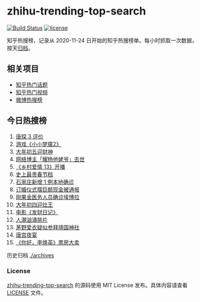 # zhihu-trending-top-search

[![Build Status](https://github.com/justjavac/zhihu-trending-top-search/workflows/ci/badge.svg?branch=main)](https://github.com/justjavac/zhihu-trending-top-search/actions)
[![license](https://img.shields.io/github/license/justjavac/zhihu-trending-top-search)](https://github.com/justjavac/zhihu-trending-top-search/blob/main/LICENSE)

知乎热搜榜，记录从 2020-11-24 日开始的知乎热搜榜单。每小时抓取一次数据，按天[归档](./archives)。

## 相关项目

- [知乎热门话题](https://github.com/justjavac/zhihu-trending-hot-questions)
- [知乎热门视频](https://github.com/justjavac/zhihu-trending-hot-video)
- [微博热搜榜](https://github.com/justjavac/weibo-trending-hot-search)

## 今日热搜榜

<!-- BEGIN -->
<!-- 最后更新时间 Tue Feb 16 2021 17:04:26 GMT+0800 (CST) -->
1. [唐探 3 评价](https://www.zhihu.com/search?q=唐探3)
1. [游戏《小小梦魇2》](https://www.zhihu.com/search?q=小小梦魇2)
1. [大年初五迎财神](https://www.zhihu.com/search?q=大年初五)
1. [网络博主「耀杨他姥爷」去世](https://www.zhihu.com/search?q=耀杨他姥爷)
1. [《乡村爱情 13》开播](https://www.zhihu.com/search?q=乡村爱情)
1. [史上最贵春节档](https://www.zhihu.com/search?q=春节档电影票)
1. [石家庄新增 1 例本地确诊](https://www.zhihu.com/search?q=石家庄新增)
1. [订婚仪式摆巨额现金被通报](https://www.zhihu.com/search?q=订婚仪式摆现金)
1. [刚果金医务人员确诊埃博拉](https://www.zhihu.com/search?q=刚果金埃博拉)
1. [大年初四迎灶王](https://www.zhihu.com/search?q=大年初四)
1. [电影《发财日记》](https://www.zhihu.com/search?q=发财日记)
1. [人潮汹涌排片](https://www.zhihu.com/search?q=人潮汹涌排片)
1. [茅野爱衣疑似参拜靖国神社](https://www.zhihu.com/search?q=茅野爱衣疑似参拜靖国神社)
1. [唐宫夜宴](https://www.zhihu.com/search?q=唐宫夜宴)
1. [《你好，李焕英》票房大卖](https://www.zhihu.com/search?q=《你好，李焕英》)
<!-- END -->

历史归档 [./archives](./archives)

### License

[zhihu-trending-top-search](https://github.com/justjavac/zhihu-trending-top-search) 的源码使用 MIT License 发布。具体内容请查看 [LICENSE](./LICENSE) 文件。
